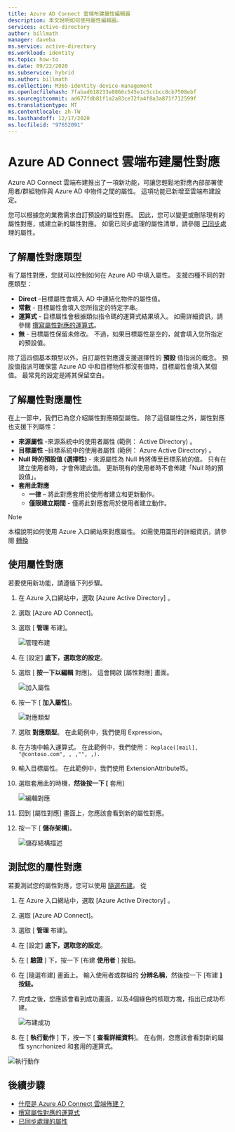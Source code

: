 ```yaml
---
title: Azure AD Connect 雲端布建屬性編輯器
description: 本文說明如何使用屬性編輯器。
services: active-directory
author: billmath
manager: daveba
ms.service: active-directory
ms.workload: identity
ms.topic: how-to
ms.date: 09/22/2020
ms.subservice: hybrid
ms.author: billmath
ms.collection: M365-identity-device-management
ms.openlocfilehash: 7fabad618233e8866c545e1c5ccbcc8cb7508ebf
ms.sourcegitcommit: ad677fdb81f1a2a83ce72fa4f8a3a871f712599f
ms.translationtype: MT
ms.contentlocale: zh-TW
ms.lasthandoff: 12/17/2020
ms.locfileid: "97652091"
---
```

# <a name="azure-ad-connect-cloud-provisioning-attribute-mapping"></a>Azure AD Connect 雲端布建屬性對應

Azure AD Connect 雲端布建推出了一項新功能，可讓您輕鬆地對應內部部署使用者/群組物件與 Azure AD 中物件之間的屬性。  這項功能已新增至雲端布建設定。

您可以根據您的業務需求自訂預設的屬性對應。 因此，您可以變更或刪除現有的屬性對應，或建立新的屬性對應。  如需已同步處理的屬性清單，請參閱 [已同步](../hybrid/reference-connect-sync-attributes-synchronized.md?context=azure%2factive-directory%2fcloud-provisioning%2fcontext%2fcp-context/hybrid/reference-connect-sync-attributes-synchronized.md)處理的屬性。

## <a name="understanding-attribute-mapping-types"></a>了解屬性對應類型
有了屬性對應，您就可以控制如何在 Azure AD 中填入屬性。
支援四種不同的對應類型：

- **Direct** –目標屬性會填入 AD 中連結化物件的屬性值。
- **常數** - 目標屬性會填入您所指定的特定字串。
- **運算式** - 目標屬性會根據類似指令碼的運算式結果填入。
  如需詳細資訊，請參閱 [撰寫屬性對應的運算式](reference-expressions.md)。
- **無** - 目標屬性保留未修改。 不過，如果目標屬性是空的，就會填入您所指定的預設值。

除了這四個基本類型以外，自訂屬性對應還支援選擇性的 **預設** 值指派的概念。 預設值指派可確保當 Azure AD 中和目標物件都沒有值時，目標屬性會填入某個值。 最常見的設定是將其保留空白。

## <a name="understanding-attribute-mapping-properties"></a>了解屬性對應屬性

在上一節中，我們已為您介紹屬性對應類型屬性。
除了這個屬性之外，屬性對應也支援下列屬性：

- **來源屬性** -來源系統中的使用者屬性 (範例： Active Directory) 。
- **目標屬性** –目標系統中的使用者屬性 (範例： Azure Active Directory) 。
- **Null 時的預設值 (選擇性)** - 來源屬性為 Null 時將傳至目標系統的值。 只有在建立使用者時，才會佈建此值。 更新現有的使用者時不會佈建「Null 時的預設值」。  
- **套用此對應**
  - **一律** – 將此對應套用於使用者建立和更新動作。
  - **僅限建立期間** - 僅將此對應套用於使用者建立動作。

> [!NOTE]
> 本檔說明如何使用 Azure 入口網站來對應屬性。  如需使用圖形的詳細資訊，請參閱 [轉換](how-to-transformation.md)

## <a name="using-attribute-mapping"></a>使用屬性對應

若要使用新功能，請遵循下列步驟。

1.  在 Azure 入口網站中，選取 [Azure Active Directory]  。
2.  選取 [Azure AD Connect]。
3.  選取 [ **管理** 布建]。

    ![管理布建](media/how-to-configure/manage1.png)

4. 在 [設定] **底下，選取您的設定**。
5. 選取 [ **按一下以編輯** 對應]。  這會開啟 [屬性對應] 畫面。

    ![加入屬性](media/how-to-attribute-mapping/mapping6.png)

6.  按一下 [ **加入屬性**]。

    ![對應類型](media/how-to-attribute-mapping/mapping1.png)

7. 選取 **對應類型**。  在此範例中，我們使用 Expression。
8.  在方塊中輸入運算式。  在此範例中，我們使用： `Replace([mail], "@contoso.com", , ,"", ,).`
9.  輸入目標屬性。  在此範例中，我們使用 ExtensionAttribute15。
10. 選取套用此的時機，**然後按一下 [** 套用]

    ![編輯對應](media/how-to-attribute-mapping/mapping2a.png)

11. 回到 [屬性對應] 畫面上，您應該會看到新的屬性對應。  
12. 按一下 [ **儲存架構**]。

    ![儲存結構描述](media/how-to-attribute-mapping/mapping3.png)

## <a name="test-your-attribute-mapping"></a>測試您的屬性對應

若要測試您的屬性對應，您可以使用 [隨選布建](how-to-on-demand-provision.md)。  從 

1. 在 Azure 入口網站中，選取 [Azure Active Directory]  。
2. 選取 [Azure AD Connect]。
3. 選取 [ **管理** 布建]。
4. 在 [設定] **底下，選取您的設定**。
5. 在 [ **驗證** ] 下，按一下 [布建 **使用者** ] 按鈕。 
6. 在 [隨選布建] 畫面上。  輸入使用者或群組的 **分辨名稱**，然後按一下 [布建 **] 按鈕。**  
7. 完成之後，您應該會看到成功畫面，以及4個綠色的核取方塊，指出已成功布建。  

    ![布建成功](media/how-to-attribute-mapping/mapping4.png)

8. 在 [ **執行動作** ] 下，按一下 [ **查看詳細資料**]。  在右側，您應該會看到新的屬性 syncrhonized 和套用的運算式。

  ![執行動作](media/how-to-attribute-mapping/mapping5.png)

## <a name="next-steps"></a>後續步驟

- [什麼是 Azure AD Connect 雲端佈建？](what-is-cloud-provisioning.md)
- [撰寫屬性對應的運算式](reference-expressions.md)
- [已同步處理的屬性](../hybrid/reference-connect-sync-attributes-synchronized.md?context=azure%2factive-directory%2fcloud-provisioning%2fcontext%2fcp-context/hybrid/reference-connect-sync-attributes-synchronized.md)